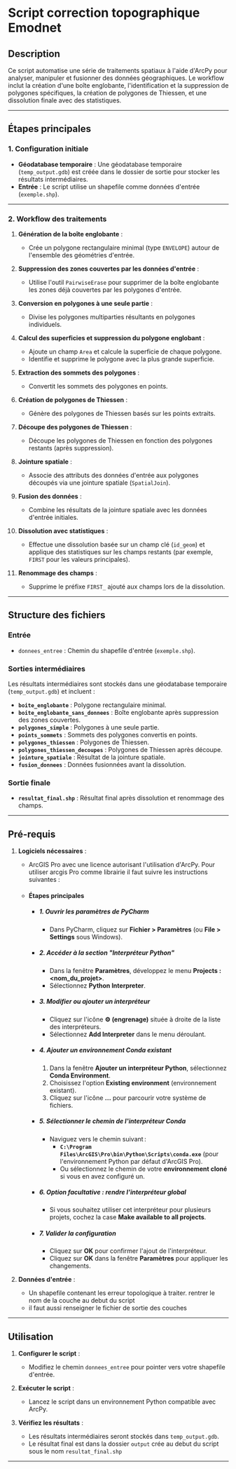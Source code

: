 # **Script correction topographique Emodnet**

## **Description**
Ce script automatise une série de traitements spatiaux à l'aide d'ArcPy pour analyser, manipuler et fusionner des données géographiques. Le workflow inclut la création d'une boîte englobante, l'identification et la suppression de polygones spécifiques, la création de polygones de Thiessen, et une dissolution finale avec des statistiques.

---

## **Étapes principales**

### **1. Configuration initiale**
- **Géodatabase temporaire** : Une géodatabase temporaire (`temp_output.gdb`) est créée dans le dossier de sortie pour stocker les résultats intermédiaires.
- **Entrée** : Le script utilise un shapefile comme données d'entrée (`exemple.shp`).

---

### **2. Workflow des traitements**

1. **Génération de la boîte englobante** :
   - Crée un polygone rectangulaire minimal (type `ENVELOPE`) autour de l'ensemble des géométries d'entrée.

2. **Suppression des zones couvertes par les données d'entrée** :
   - Utilise l'outil `PairwiseErase` pour supprimer de la boîte englobante les zones déjà couvertes par les polygones d'entrée.

3. **Conversion en polygones à une seule partie** :
   - Divise les polygones multiparties résultants en polygones individuels.

4. **Calcul des superficies et suppression du polygone englobant** :
   - Ajoute un champ `Area` et calcule la superficie de chaque polygone.
   - Identifie et supprime le polygone avec la plus grande superficie.

5. **Extraction des sommets des polygones** :
   - Convertit les sommets des polygones en points.

6. **Création de polygones de Thiessen** :
   - Génère des polygones de Thiessen basés sur les points extraits.

7. **Découpe des polygones de Thiessen** :
   - Découpe les polygones de Thiessen en fonction des polygones restants (après suppression).

8. **Jointure spatiale** :
   - Associe des attributs des données d'entrée aux polygones découpés via une jointure spatiale (`SpatialJoin`).

9. **Fusion des données** :
   - Combine les résultats de la jointure spatiale avec les données d'entrée initiales.

10. **Dissolution avec statistiques** :
    - Effectue une dissolution basée sur un champ clé (`id_geom`) et applique des statistiques sur les champs restants (par exemple, `FIRST` pour les valeurs principales).

11. **Renommage des champs** :
    - Supprime le préfixe `FIRST_` ajouté aux champs lors de la dissolution.

---

## **Structure des fichiers**

### **Entrée**
- `donnees_entree` : Chemin du shapefile d'entrée (`exemple.shp`).

### **Sorties intermédiaires**
Les résultats intermédiaires sont stockés dans une géodatabase temporaire (`temp_output.gdb`) et incluent :
- **`boite_englobante`** : Polygone rectangulaire minimal.
- **`boite_englobante_sans_donnees`** : Boîte englobante après suppression des zones couvertes.
- **`polygones_simple`** : Polygones à une seule partie.
- **`points_sommets`** : Sommets des polygones convertis en points.
- **`polygones_thiessen`** : Polygones de Thiessen.
- **`polygones_thiessen_decoupes`** : Polygones de Thiessen après découpe.
- **`jointure_spatiale`** : Résultat de la jointure spatiale.
- **`fusion_donnees`** : Données fusionnées avant la dissolution.

### **Sortie finale**
- **`resultat_final.shp`** : Résultat final après dissolution et renommage des champs.

---

## **Pré-requis**

1. **Logiciels nécessaires** :
   - ArcGIS Pro avec une licence autorisant l'utilisation d'ArcPy. Pour utiliser arcgis Pro comme librairie il faut suivre les instructions suivantes : 
   - #### **Étapes principales**
   
     - ##### **1. Ouvrir les paramètres de PyCharm**
       - Dans PyCharm, cliquez sur **Fichier > Paramètres** (ou **File > Settings** sous Windows).

     - ##### **2. Accéder à la section "Interpréteur Python"**
       - Dans la fenêtre **Paramètres**, développez le menu **Projects : <nom_du_projet>**.
       - Sélectionnez **Python Interpreter**.

     - ##### **3. Modifier ou ajouter un interpréteur**
       - Cliquez sur l'icône **⚙ (engrenage)** située à droite de la liste des interpréteurs.
       - Sélectionnez **Add Interpreter** dans le menu déroulant.

      - ##### **4. Ajouter un environnement Conda existant**
        1. Dans la fenêtre **Ajouter un interpréteur Python**, sélectionnez **Conda Environment**.
        2. Choisissez l'option **Existing environment** (environnement existant).
        3. Cliquez sur l'icône **...** pour parcourir votre système de fichiers.

     - ##### **5. Sélectionner le chemin de l'interpréteur Conda**
       - Naviguez vers le chemin suivant :
         - **`C:\Program Files\ArcGIS\Pro\bin\Python\Scripts\conda.exe`** (pour l'environnement Python par défaut d'ArcGIS Pro).
         - Ou sélectionnez le chemin de votre **environnement cloné** si vous en avez configuré un.

     - ##### **6. Option facultative : rendre l'interpréteur global**
       - Si vous souhaitez utiliser cet interpréteur pour plusieurs projets, cochez la case **Make available to all projects**.

     - ##### **7. Valider la configuration**
       - Cliquez sur **OK** pour confirmer l'ajout de l'interpréteur.
       - Cliquez sur **OK** dans la fenêtre **Paramètres** pour appliquer les changements.


2. **Données d'entrée** :
   - Un shapefile contenant les erreur topologique à traiter. rentrer le nom de la couche au debut du script 
   - il faut aussi renseigner le fichier de sortie des couches
---

## **Utilisation**

1. **Configurer le script** :
   - Modifiez le chemin `donnees_entree` pour pointer vers votre shapefile d'entrée.

2. **Exécuter le script** :
   - Lancez le script dans un environnement Python compatible avec ArcPy.

3. **Vérifiez les résultats** :
   - Les résultats intermédiaires seront stockés dans `temp_output.gdb`.
   - Le résultat final est dans la dossier `output` crée au debut du script sous le nom `resultat_final.shp`
---